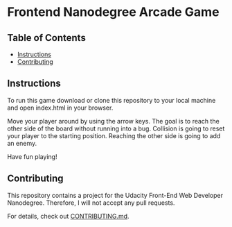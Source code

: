 Frontend Nanodegree Arcade Game
===============================

## Table of Contents

* [Instructions](#instructions)
* [Contributing](#contributing)

## Instructions

To run this game download or clone this repository to your local machine and open index.html in your browser.

Move your player around by using the arrow keys. The goal is to reach the other side of the board without running into a bug. Collision is going to reset your player to the starting position.
Reaching the other side is going to add an enemy.

Have fun playing!

## Contributing

This repository contains a project for the Udacity Front-End Web Developer Nanodegree.
Therefore, I will not accept any pull requests.

For details, check out [CONTRIBUTING.md](CONTRIBUTING.md).
